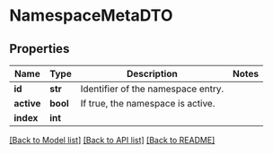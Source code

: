 # NamespaceMetaDTO

## Properties
Name | Type | Description | Notes
------------ | ------------- | ------------- | -------------
**id** | **str** | Identifier of the namespace entry. | 
**active** | **bool** | If true, the namespace is active. | 
**index** | **int** |  | 

[[Back to Model list]](../README.md#documentation-for-models) [[Back to API list]](../README.md#documentation-for-api-endpoints) [[Back to README]](../README.md)



